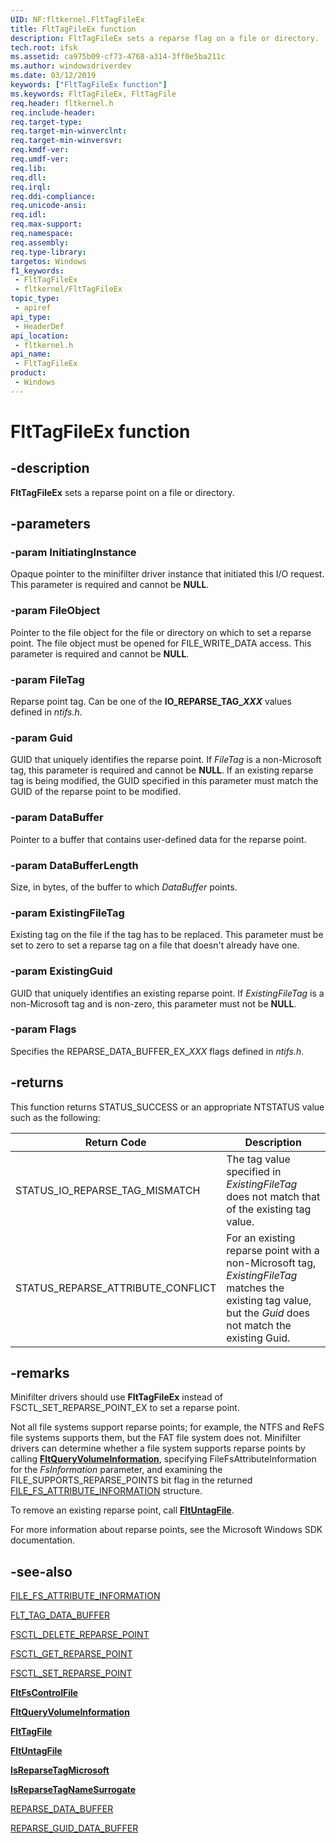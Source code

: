 ```yaml
---
UID: NF:fltkernel.FltTagFileEx
title: FltTagFileEx function
description: FltTagFileEx sets a reparse flag on a file or directory.
tech.root: ifsk
ms.assetid: ca975b09-cf73-4768-a314-3ff0e5ba211c
ms.author: windowsdriverdev
ms.date: 03/12/2019
keywords: ["FltTagFileEx function"]
ms.keywords: FltTagFileEx, FltTagFile
req.header: fltkernel.h
req.include-header: 
req.target-type: 
req.target-min-winverclnt: 
req.target-min-winversvr: 
req.kmdf-ver: 
req.umdf-ver: 
req.lib: 
req.dll: 
req.irql: 
req.ddi-compliance: 
req.unicode-ansi: 
req.idl: 
req.max-support: 
req.namespace: 
req.assembly: 
req.type-library: 
targetos: Windows
f1_keywords:
 - FltTagFileEx
 - fltkernel/FltTagFileEx
topic_type:
 - apiref
api_type:
 - HeaderDef
api_location:
 - fltkernel.h
api_name:
 - FltTagFileEx
product:
 - Windows
---
```


# FltTagFileEx function


## -description

**FltTagFileEx** sets a reparse point on a file or directory.

## -parameters

### -param InitiatingInstance

Opaque pointer to the minifilter driver instance that initiated this I/O request. This parameter is required and cannot be **NULL**.

### -param FileObject

Pointer to the file object for the file or directory on which to set a reparse point. The file object must be opened for FILE_WRITE_DATA access. This parameter is required and cannot be **NULL**.

### -param FileTag

Reparse point tag. Can be one of the **IO_REPARSE_TAG_*XXX*** values defined in *ntifs.h*.

### -param Guid

GUID that uniquely identifies the reparse point. If *FileTag* is a non-Microsoft tag, this parameter is required and cannot be **NULL**. If an existing reparse tag is being modified, the GUID specified in this parameter must match the GUID of the reparse point to be modified.

### -param DataBuffer

Pointer to a buffer that contains user-defined data for the reparse point.

### -param DataBufferLength

Size, in bytes, of the buffer to which *DataBuffer* points.

### -param ExistingFileTag

Existing tag on the file if the tag has to be replaced. This parameter must be set to zero to set a reparse tag on a file that doesn't already have one.

### -param ExistingGuid

GUID that uniquely identifies an existing reparse point. If *ExistingFileTag* is a non-Microsoft tag and is non-zero, this parameter must not be **NULL**.

### -param Flags

Specifies the REPARSE_DATA_BUFFER_EX_*XXX* flags defined in *ntifs.h*.

## -returns

This function returns STATUS_SUCCESS or an appropriate NTSTATUS value such as the following:

| Return Code | Description |
| ----------- | ----------- |
| STATUS_IO_REPARSE_TAG_MISMATCH | The tag value specified in *ExistingFileTag* does not match that of the existing tag value. |
| STATUS_REPARSE_ATTRIBUTE_CONFLICT | For an existing reparse point with a non-Microsoft tag, *ExistingFileTag* matches the existing tag value, but the *Guid* does not match the existing Guid. |

## -remarks

Minifilter drivers should use **FltTagFileEx** instead of FSCTL_SET_REPARSE_POINT_EX to set a reparse point.

Not all file systems support reparse points; for example, the NTFS and ReFS file systems supports them, but the FAT file system does not. Minifilter drivers can determine whether a file system supports reparse points by calling [**FltQueryVolumeInformation**](nf-fltkernel-fltqueryvolumeinformation.md), specifying FileFsAttributeInformation for the *FsInformation* parameter, and examining the FILE_SUPPORTS_REPARSE_POINTS bit flag in the returned [FILE_FS_ATTRIBUTE_INFORMATION](https://docs.microsoft.com/windows-hardware/drivers/ddi/ntifs/ns-ntifs-_file_fs_attribute_information) structure.

To remove an existing reparse point, call [**FltUntagFile**](nf-fltkernel-fltuntagfile.md).

For more information about reparse points, see the Microsoft Windows SDK documentation.

## -see-also

[FILE_FS_ATTRIBUTE_INFORMATION](https://docs.microsoft.com/windows-hardware/drivers/ddi/ntifs/ns-ntifs-_file_fs_attribute_information)

[FLT_TAG_DATA_BUFFER](https://docs.microsoft.com/windows-hardware/drivers/ddi/fltkernel/ns-fltkernel-_flt_tag_data_buffer)

[FSCTL_DELETE_REPARSE_POINT](https://docs.microsoft.com/windows-hardware/drivers/ifs/fsctl-delete-reparse-point)

[FSCTL_GET_REPARSE_POINT](https://docs.microsoft.com/windows-hardware/drivers/ifs/fsctl-get-reparse-point)

[FSCTL_SET_REPARSE_POINT](https://docs.microsoft.com/windows-hardware/drivers/ifs/fsctl-set-reparse-point)

[**FltFsControlFile**](https://docs.microsoft.com/windows-hardware/drivers/ddi/fltkernel/nf-fltkernel-fltfscontrolfile)

[**FltQueryVolumeInformation**](https://docs.microsoft.com/windows-hardware/drivers/ddi/fltkernel/nf-fltkernel-fltqueryvolumeinformation)

[**FltTagFile**](https://docs.microsoft.com/windows-hardware/drivers/ddi/fltkernel/nf-fltkernel-flttagfile)

[**FltUntagFile**](https://docs.microsoft.com/windows-hardware/drivers/ddi/fltkernel/nf-fltkernel-fltuntagfile)

[**IsReparseTagMicrosoft**](https://docs.microsoft.com/windows-hardware/drivers/ddi/ntifs/nf-ntifs-isreparsetagmicrosoft)

[**IsReparseTagNameSurrogate**](https://docs.microsoft.com/windows-hardware/drivers/ddi/ntifs/nf-ntifs-isreparsetagnamesurrogate)

[REPARSE_DATA_BUFFER](https://docs.microsoft.com/windows-hardware/drivers/ddi/ntifs/ns-ntifs-_reparse_data_buffer)

[REPARSE_GUID_DATA_BUFFER](https://docs.microsoft.com/windows-hardware/drivers/ddi/ntifs/ns-ntifs-_reparse_guid_data_buffer)

